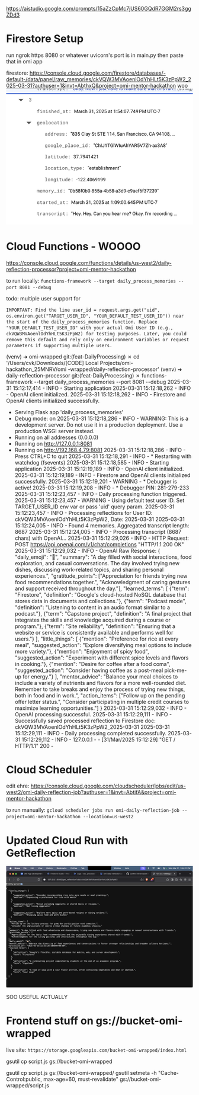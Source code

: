 https://aistudio.google.com/prompts/15aZzCpMc7jUS60GQdR7GGM2rs3ggZDd3

# Firestore Setup
run ngrok https 8080 or whatever uvicorn's port is in main.py then paste that in omi app

firestore: https://console.cloud.google.com/firestore/databases/-default-/data/panel/raw_memories/ckVQW3MVAoenlOdYhHLt5K3zPpW2_2025-03-31?authuser=1&invt=AbthxQ&project=omi-mentor-hackathon
woo
![alt text](image.png)

# Cloud Functions - WOOOO
https://console.cloud.google.com/functions/details/us-west2/daily-reflection-processor?project=omi-mentor-hackathon


to run locally: `functions-framework --target daily_process_memories --port 8081 --debug`


todo:
multiple user support for
```
IMPORTANT: Find the line user_id = request.args.get("uid", os.environ.get("TARGET_USER_ID", "YOUR_DEFAULT_TEST_USER_ID")) near the start of the daily_process_memories function. Replace "YOUR_DEFAULT_TEST_USER_ID" with your actual Omi User ID (e.g., ckVQW3MVAoenlOdYhHLt5K3zPpW2) for testing purposes. Later, you could remove this default and rely only on environment variables or request parameters if supporting multiple users.
```

(venv) ➜  omi-wrapped git:(feat-DailyProcessing) ✗ cd '/Users/cvk/Downloads/[CODE] Local Projects/omi-hackathon_25MNRV/omi
-wrapped/daily-reflection-processor'
(venv) ➜  daily-reflection-processor git:(feat-DailyProcessing) ✗ functions-framework --target daily_process_memories --port 8081 --debug
2025-03-31 15:12:17,414 - INFO - Starting application
2025-03-31 15:12:18,262 - INFO - OpenAI client initialized.
2025-03-31 15:12:18,262 - INFO - Firestore and OpenAI clients initialized successfully.
 * Serving Flask app 'daily_process_memories'
 * Debug mode: on
2025-03-31 15:12:18,286 - INFO - WARNING: This is a development server. Do not use it in a production deployment. Use a production WSGI server instead.
 * Running on all addresses (0.0.0.0)
 * Running on http://127.0.0.1:8081
 * Running on http://192.168.4.79:8081
2025-03-31 15:12:18,286 - INFO - Press CTRL+C to quit
2025-03-31 15:12:18,291 - INFO -  * Restarting with watchdog (fsevents)
2025-03-31 15:12:18,585 - INFO - Starting application
2025-03-31 15:12:19,189 - INFO - OpenAI client initialized.
2025-03-31 15:12:19,189 - INFO - Firestore and OpenAI clients initialized successfully.
2025-03-31 15:12:19,201 - WARNING -  * Debugger is active!
2025-03-31 15:12:19,208 - INFO -  * Debugger PIN: 281-279-233
2025-03-31 15:12:23,457 - INFO - Daily processing function triggered.
2025-03-31 15:12:23,457 - WARNING - Using default test user ID. Set TARGET_USER_ID env var or pass 'uid' query param.
2025-03-31 15:12:23,457 - INFO - Processing reflections for User ID: ckVQW3MVAoenlOdYhHLt5K3zPpW2, Date: 2025-03-31
2025-03-31 15:12:24,005 - INFO - Found 4 memories. Aggregated transcript length: 8687
2025-03-31 15:12:24,005 - INFO - Processing transcript (8687 chars) with OpenAI...
2025-03-31 15:12:29,026 - INFO - HTTP Request: POST https://api.openai.com/v1/chat/completions "HTTP/1.1 200 OK"
2025-03-31 15:12:29,032 - INFO - OpenAI Raw Response: {
    "daily_emoji": "🍜",
    "summary": "A day filled with social interactions, food exploration, and casual conversations. The day involved trying new dishes, discussing work-related topics, and sharing personal experiences.",
    "gratitude_points": ["Appreciation for friends trying new food recommendations together.", "Acknowledgment of caring gestures and support received throughout the day."],
    "learned_terms": [
        {"term": "Firestore", "definition": "Google's cloud-hosted NoSQL database that stores data in documents and collections."},
        {"term": "Podcast mode", "definition": "Listening to content in an audio format similar to a podcast."},
        {"term": "Capstone project", "definition": "A final project that integrates the skills and knowledge acquired during a course or program."},
        {"term": "Site reliability", "definition": "Ensuring that a website or service is consistently available and performs well for users."}
    ],
    "little_things": [
        {"mention": "Preference for rice at every meal", "suggested_action": "Explore diversifying meal options to include more variety."},
        {"mention": "Enjoyment of spicy food", "suggested_action": "Experiment with different spice levels and flavors in cooking."},
        {"mention": "Desire for coffee after a food coma", "suggested_action": "Consider having coffee as a post-meal pick-me-up for energy."}
    ],
    "mentor_advice": "Balance your meal choices to include a variety of nutrients and flavors for a more well-rounded diet. Remember to take breaks and enjoy the process of trying new things, both in food and in work.",
    "action_items": ["Follow up on the pending offer letter status.", "Consider participating in multiple credit courses to maximize learning opportunities."]
}
2025-03-31 15:12:29,032 - INFO - OpenAI processing successful.
2025-03-31 15:12:29,111 - INFO - Successfully saved processed reflection to Firestore doc: ckVQW3MVAoenlOdYhHLt5K3zPpW2_2025-03-31
2025-03-31 15:12:29,111 - INFO - Daily processing completed successfully.
2025-03-31 15:12:29,112 - INFO - 127.0.0.1 - - [31/Mar/2025 15:12:29] "GET / HTTP/1.1" 200 -

# Cloud SCheduler
edit ehre: https://console.cloud.google.com/cloudscheduler/jobs/edit/us-west2/omi-daily-reflection-job?authuser=1&invt=AbtifA&project=omi-mentor-hackathon

to run manually: `gcloud scheduler jobs run omi-daily-reflection-job --project=omi-mentor-hackathon --location=us-west2`

# Updated Cloud Run with GetReflection
![alt text](image-1.png)

SOO USEFUL ACTUALLY

# Frontend stuff on gs://bucket-omi-wrapped
live site: `https://storage.googleapis.com/bucket-omi-wrapped/index.html`

gsutil cp script.js gs://bucket-omi-wrapped

gsutil cp script.js gs://bucket-omi-wrapped/
gsutil setmeta -h "Cache-Control:public, max-age=60, must-revalidate" gs://bucket-omi-wrapped/script.js